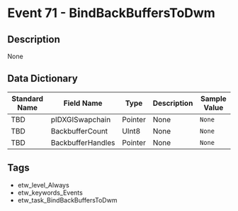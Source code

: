 # Event 71 - BindBackBuffersToDwm

## Description
None

## Data Dictionary
|Standard Name|Field Name|Type|Description|Sample Value|
|---|---|---|---|---|
|TBD|pIDXGISwapchain|Pointer|None|`None`|
|TBD|BackbufferCount|UInt8|None|`None`|
|TBD|BackbufferHandles|Pointer|None|`None`|

## Tags
* etw_level_Always
* etw_keywords_Events
* etw_task_BindBackBuffersToDwm